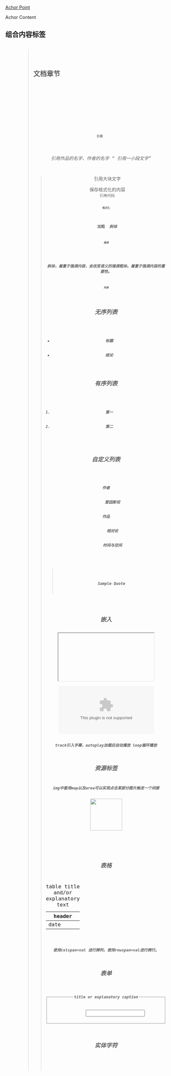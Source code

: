 <a href="#achor">Achor Point<a>
<section id="achor">Achor Content</setion>

# 组合内容标签
<div>
<p>
<ol>
<ul>
<dl>
<pre>
<blockquote>

# 文档章节
<body>
<header>
<nav>
<aside>
<article>
<section>
<footer>

# 引用
<cite> 引用作品的名字、作者的名字
<q> 引用一小段文字
<blockquote> 引用大块文字
<pre> 保存格式化的内容
<code> 引用代码

# 格式化
<b> 加粗 <i> 斜体

# 强调
<em> 斜体，着重于强调内容，会改变语义的强调<strong>粗体。着重于强调内容的重要性。

# 列表
## 无序列表
<ul>
	<li>标题</li>
	<li>结论</li>
</ul>

## 有序列表
<ol>
	<li>第一</li>
	<li>第二</li>

</ol>

## 自定义列表

<dl>
	<dt>作者</dt>
	<dd>爱因斯坦</dd>
	<dt>作品</dt>
	<dd>相对论</dd>
	<dd>时间与空间</dd>
</dl>

<blockquote cite="http://example.com">
	<p>Sample Quote</p>
</blockquote>

## 嵌入
<iframe src=""></iframe>

<object type="application/x">
	<param name="movie" value="book.pdf">
</object>

track引入字幕，autoplay加载后自动播放 loop循环播放

## 资源标签
img中套用map以及area可以实现点击某部分图片触发一个间接

<img src="mama.jpg" width=100 height=100 usemap="#map" />
<map name="map">
	<area shap="rect" coords="0,0,50,50" href="" alt="">
	<area shap="circle" coords="75,75,25" href="" alt="">
</map>


## 表格
<table>
	<caption>table title and/or explanatory text</caption>
	<thead>
		<tr>
			<th>header</th>
		</tr>
	</thead>
	<tbody>
		<tr>
			<td>date</td>
		</tr>
	</tbody>
</table>

使用colspan=val 进行跨列，使用rowspan=val进行跨行。

## 表单

<form action="webcreation_submit" method="get" accept-charset="utf-8">
	<fieldset>
		<legend>title or explanatory caption</legend>
		<lable><input type="text/submit/hidden/button/sct" name="" value=""></lable>
	</fieldset>


## 实体字符

	